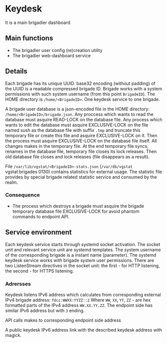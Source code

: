# Keydesk

It is a main brigadier dashboard

## Main functions

* The brigadier user config (re)creation utility
* The brigadier web-dashboard service

## Details

Each brigade has its unique UUID. base32 encoding (without padding) of the UUID is a readable compressed brigade ID. Brigade works with a system permissions with such system username (from this point `BrigadeID`). The HOME directory is `/home/<BrigadeID>`. One keydesk service to one brigade.

A brigade user database is a json-encoded file in the HOME directory: `/home/<BrigadeID>/brigade.json`. Any proccess which wants to read the database must asquire READ-LOCK on the database file. Any process which wants to edit the database must asquire EXCLUSIVE-LOCK on the file named sush as the database file with suffix `.tmp` and truncate this temporary file or create this file and asquire EXCLUSIVE-LOCK on it. Then the process must asquire EXCLUSIVE-LOCK on the database file itself. All changes makes in the temporary file. At the end temporary file syncs, renames in the database file, temporary file closes its lock releases. Then old database file closes and lock releases (file disappears as a result).

File `/var/lib/vgstat/<BrigadeID>-stats.json` (`/var/db/vgstat` vgstat:brigades 0130) сontains statistics for external usage. The statistic file provides by special brigade related statistic service and consumed by the realm.

### Consequence

* The process which destroys a brigade must asquire the brigade temporary database file EXCLUSIVE-LOCK for avoid phantom commands to endpoint API.

## Service environment

Each keydesk service starts through systemd socket activation. The socket unit and relevant service unit are systemd templates. The system username of the corresponding brigade is a instant name (parameter). The systemd keydesk service works with brigade system user permissions. There are two ListenStream directives in the socket unit: the first - for HTTP listening, the second - for HTTPS listening.

### Adrersses 

Keydesk listens IPv6 address which calculates from corresponding external IPv4 brigade address: `fdcc:WWXX:YYZZ::2` Where `WW`, `XX`, `YY`, `ZZ` - are hex formatted parts of the IPv4 address `WW.XX.YY.ZZ`. The endpoint side has similar IPv6 address but with `3` ending.

API calls makes to corresponding endpoint side address

A public keydesk IPv6 address link with the described keydesk address with magick. 
